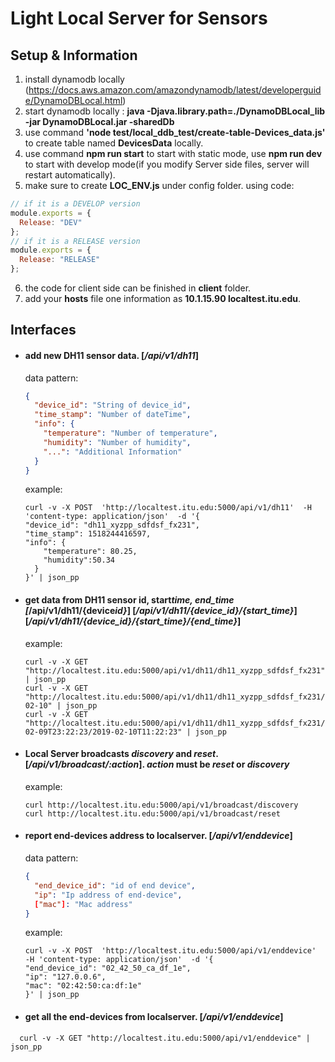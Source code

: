 # Light Local Server for Sensors

## Setup & Information

1.  install dynamodb locally (https://docs.aws.amazon.com/amazondynamodb/latest/developerguide/DynamoDBLocal.html)
2.  start dynamodb locally : **java -Djava.library.path=./DynamoDBLocal_lib -jar DynamoDBLocal.jar -sharedDb**
3.  use command **'node test/local_ddb_test/create-table-Devices_data.js'** to create table named **DevicesData** locally.
4.  use command **npm run start** to start with static mode, use **npm run dev** to start with develop mode(if you modify Server side files, server will restart automatically).
5.  make sure to create **LOC_ENV.js** under config folder. using code:

```javascript
// if it is a DEVELOP version
module.exports = {
  Release: "DEV"
};
// if it is a RELEASE version
module.exports = {
  Release: "RELEASE"
};
```

6.  the code for client side can be finished in **client** folder.
7.  add your **hosts** file one information as **10.1.15.90 localtest.itu.edu**.

## Interfaces

* #### add new DH11 sensor data. [_/api/v1/dh11_]

  data pattern:

  ```json
  {
    "device_id": "String of device_id",
    "time_stamp": "Number of dateTime",
    "info": {
      "temperature": "Number of temperature",
      "humidity": "Number of humidity",
      "...": "Additional Information"
    }
  }
  ```

  example:

  ```
  curl -v -X POST  'http://localtest.itu.edu:5000/api/v1/dh11'  -H 'content-type: application/json'  -d '{
  "device_id": "dh11_xyzpp_sdfdsf_fx231",
  "time_stamp": 1518244416597,
  "info": {
      "temperature": 80.25,
      "humidity":50.34
    }
  }' | json_pp
  ```

* #### get data from DH11 sensor id, start*time, end_time [*/api/v1/dh11/{device*id}*] [_/api/v1/dh11/{device_id}/{start_time}_][_/api/v1/dh11/{device_id}/{start_time}/{end_time}_]

  example:

  ```
  curl -v -X GET "http://localtest.itu.edu:5000/api/v1/dh11/dh11_xyzpp_sdfdsf_fx231" | json_pp
  curl -v -X GET "http://localtest.itu.edu:5000/api/v1/dh11/dh11_xyzpp_sdfdsf_fx231/2018-02-10" | json_pp
  curl -v -X GET "http://localtest.itu.edu:5000/api/v1/dh11/dh11_xyzpp_sdfdsf_fx231/2018-02-09T23:22:23/2019-02-10T11:22:23" | json_pp
  ```

* #### Local Server broadcasts _discovery_ and _reset_. [*/api/v1/broadcast/:action*]. _action_ must be _reset_ or _discovery_

  example:

  ```
  curl http://localtest.itu.edu:5000/api/v1/broadcast/discovery
  curl http://localtest.itu.edu:5000/api/v1/broadcast/reset
  ```

* #### report end-devices address to localserver. [_/api/v1/enddevice_]

  data pattern:

  ```json
  {
    "end_device_id": "id of end device",
    "ip": "Ip address of end-device",
    ["mac"]: "Mac address"
  }
  ```

  example:

  ```
  curl -v -X POST  'http://localtest.itu.edu:5000/api/v1/enddevice'  -H 'content-type: application/json'  -d '{
  "end_device_id": "02_42_50_ca_df_1e",
  "ip": "127.0.0.6",
  "mac": "02:42:50:ca:df:1e"
  }' | json_pp
  ```

* #### get all the end-devices from localserver. [_/api/v1/enddevice_]

```
  curl -v -X GET "http://localtest.itu.edu:5000/api/v1/enddevice" | json_pp
```
